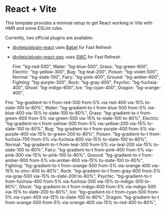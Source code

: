 # React + Vite

This template provides a minimal setup to get React working in Vite with HMR and some ESLint rules.

Currently, two official plugins are available:

- [@vitejs/plugin-react](https://github.com/vitejs/vite-plugin-react/blob/main/packages/plugin-react/README.md) uses [Babel](https://babeljs.io/) for Fast Refresh
- [@vitejs/plugin-react-swc](https://github.com/vitejs/vite-plugin-react-swc) uses [SWC](https://swc.rs/) for Fast Refresh

  Fire: "bg-red-500",
  Water: "bg-blue-500",
  Grass: "bg-green-600",
  Electric: "bg-yellow-300",
  Bug: "bg-teal-200",
  Poison: "bg-violet-500",
  Normal: "bg-slate-100",
  Fairy: "bg-pink-400",
  Ground: "bg-amber-600",
  Fighting: "bg-purple-300",
  Rock: "bg-gray-400",
  Psychic: "bg-fuchsia-400",
  Ghost: "bg-indigo-600",
  Ice: "bg-cyan-400",
  Dragon: "bg-orange-400",

Fire: "bg-gradient-to-t from-red-500 from-5% via-red-400 via-15% to-slate-100 to-80%",
Water:
"bg-gradient-to-t from-blue-500 from-5% via-blue-400 via-15% to-slate-100 to-80%",
Grass:
"bg-gradient-to-t from-green-600 from-5% via-green-500 via-15% to-slate-100 to-80%",
Electric:
"bg-gradient-to-t from-yellow-300 from-5% via-yellow-200 via-15% to-slate-100 to-80%",
Bug: "bg-gradient-to-t from-purple-400 from-5% via-purple-400 via-15% to-green-200 to-80%",
Poison:
"bg-gradient-to-t from-fuchsia-700 from-5% via-fuchsia-600 via-15% to-slate-100 to-80%",
Normal:
"bg-gradient-to-t from-teal-300 from-5% via-teal-200 via-15% to-slate-100 to-80%",
Fairy:
"bg-gradient-to-t from-pink-400 from-5% via-pink-300 via-15% to-pink-100 to-80%",
Ground:
"bg-gradient-to-t from-amber-900 from-5% via-amber-800 via-15% to-slate-100 to-80%",
Fighting:
"bg-gradient-to-t from-orange-500 from-5% via-orange-400 via-15% to-zinc-400 to-80%",
Rock: "bg-gradient-to-t from-gray-600 from-5% via-gray-500 via-15% to-slate-200 to-80%",
Psychic:
"bg-gradient-to-t from-fuchsia-400 from-5% via-fuchsia-300 via-15% to-indigo-300 to-80%",
Ghost:
"bg-gradient-to-t from-indigo-600 from-5% via-indigo-500 via-15% to-slate-200 to-80%",
Ice: "bg-gradient-to-t from-cyan-500 from-5% via-cyan-400 via-15% to-slate-100 to-80%",
Dragon:
"bg-gradient-to-t from-orange-500 from-5% via-orange-400 via-15% to-red-400 to-80%",
